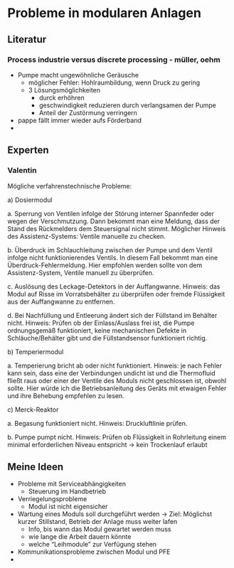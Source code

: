 # Probleme in modularen Anlagen

## Literatur

### Process industrie versus discrete processing - müller, oehm

+ Pumpe macht ungewöhnliche Geräusche
  + möglicher Fehler: Hohlraumbildung, wenn Druck zu gering
  + 3 Lösungsmöglichkeiten
    + durck erhöhren
    + geschwindigkeit reduzieren durch verlangsamen der Pumpe
    + Anteil der Zustörmung verringern
+ pappe fällt immer wieder aufs Förderband
+ 

## Experten

### Valentin

Mögliche verfahrenstechnische Probleme:

a)      Dosiermodul

a.      Sperrung von Ventilen infolge der Störung interner Spannfeder oder wegen der Verschmutzung. Dann bekommt man eine Meldung, dass der Stand des Rückmelders dem Steuersignal nicht stimmt. Möglicher Hinweis des Assistenz-Systems: Ventile manuelle zu checken.

b.      Überdruck im Schlauchleitung zwischen der Pumpe und dem Ventil infolge nicht funktionierendes Ventils. In diesem Fall bekommt man eine Überdruck-Fehlermeldung. Hier empfohlen werden sollte von dem Assistenz-System, Ventile manuell zu überprüfen.

c.       Auslösung des Leckage-Detektors in der Auffangwanne. Hinweis: das Modul auf Risse im Vorratsbehälter zu überprüfen oder fremde Flüssigkeit aus der Auffangwanne zu entfernen.

d.      Bei Nachfüllung und Entleerung ändert sich der Füllstand im Behälter nicht. Hinweis: Prüfen ob der Einlass/Auslass frei ist, die Pumpe ordnungsgemäß funktioniert, keine mechanischen Defekte in Schläuche/Behälter gibt und die Füllstandsensor funktioniert richtig.

b)      Temperiermodul

a.      Temperierung bricht ab oder nicht funktioniert. Hinweis: je nach Fehler kann sein, dass eine der Verbindungen undicht ist und die Thermofluid fließt raus oder einer der Ventile des Moduls nicht geschlossen ist, obwohl sollte. Hier würde ich die Betriebsanleitung des Geräts mit etwaigen Fehler und ihre Behebung empfehlen zu lesen.

c)       Merck-Reaktor

a.      Begasung funktioniert nicht. Hinweis: Druckluftlinie prüfen.

b.      Pumpe pumpt nicht. Hinweis: Prüfen ob Flüssigkeit in Rohrleitung einem minimal erforderlichen Niveau entspricht -> kein Trockenlauf erlaubt

## Meine Ideen

+ Probleme mit Serviceabhängigkeiten
  + Steuerung im Handbetrieb
+ Verriegelungsprobleme
  + Modul ist nicht eigensicher
+ Wartung eines Moduls soll durchgeführt werden -> Ziel: Möglichst kurzer Stillstand, Betrieb der Anlage muss weiter lafen
  + Info, bis wann das Modul gewartet werden muss
  + wie lange die Arbeit dauern könnte
  + welche “Leihmodule” zur Verfügung stehen
+ Kommunikationsprobleme zwischen Modul und PFE
+ 